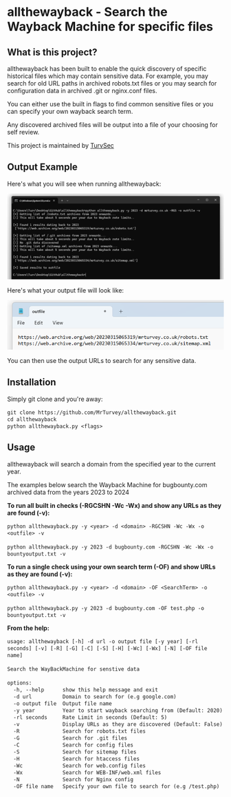 # allthewayback - Search the Wayback Machine for specific files
## What is this project? 

allthewayback has been built to enable the quick discovery of specific historical files which may contain sensitive data. For example, you may search for old URL paths in archived robots.txt files or you may search for configuration data in archived .git or nginx.conf files. 

You can either use the built in flags to find common sensitive files or you can specify your own wayback search term.

Any discovered archived files will be output into a file of your choosing for self review.

This project is maintained by [TurvSec](https://twitter.com/TurvSec)

## Output Example 
Here's what you will see when running allthewayback:

![Alt text](/examples/ss1.png "allthewayback Output")

Here's what your output file will look like:

![Alt text](/examples/ss2.png "File Output")

You can then use the output URLs to search for any sensitive data.

## Installation
Simply git clone and you're away:
```
git clone https://github.com/MrTurvey/allthewayback.git
cd allthewayback
python allthewayback.py <flags>
```

## Usage
allthewayback will search a domain from the specified year to the current year.

The examples below search the Wayback Machine for bugbounty.com archived data from the years 2023 to 2024

<b>To run all built in checks (-RGCSHN -Wc -Wx) and show any URLs as they are found (-v):</b>
```
python allthewayback.py -y <year> -d <domain> -RGCSHN -Wc -Wx -o <outfile> -v

python allthewayback.py -y 2023 -d bugbounty.com -RGCSHN -Wc -Wx -o bountyoutput.txt -v
```

<b>To run a single check using your own search term (-OF) and show URLs as they are found (-v):</b>
```
python allthewayback.py -y <year> -d <domain> -OF <SearchTerm> -o <outfile> -v

python allthewayback.py -y 2023 -d bugbounty.com -OF test.php -o bountyoutput.txt -v
```

<b>From the help:</b>

```
usage: allthewayback [-h] -d url -o output file [-y year] [-rl seconds] [-v] [-R] [-G] [-C] [-S] [-H] [-Wc] [-Wx] [-N] [-OF file name]

Search the WayBackMachine for senstive data

options:
  -h, --help      show this help message and exit
  -d url          Domain to search for (e.g google.com)
  -o output file  Output file name
  -y year         Year to start wayback searching from (Default: 2020)
  -rl seconds     Rate Limit in seconds (Default: 5)
  -v              Display URLs as they are discovered (Default: False)
  -R              Search for robots.txt files
  -G              Search for .git files
  -C              Search for config files
  -S              Search for sitemap files
  -H              Search for htaccess files
  -Wc             Search for web.config files
  -Wx             Search for WEB-INF/web.xml files
  -N              Search for Nginx config
  -OF file name   Specify your own file to search for (e.g /test.php)
```

